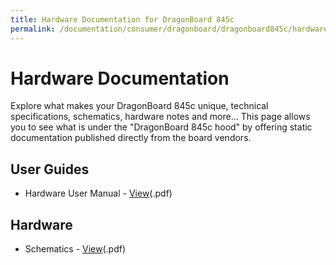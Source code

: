 ```yaml
---
title: Hardware Documentation for DragonBoard 845c
permalink: /documentation/consumer/dragonboard/dragonboard845c/hardware-docs/
---
```

# Hardware Documentation

Explore what makes your DragonBoard 845c unique, technical specifications, schematics, hardware notes and more... This page allows you to see what is under the "DragonBoard 845c hood" by offering static documentation published directly from the board vendors.

## User Guides

- Hardware User Manual - [View](/documentation/consumer/dragonboard/dragonboard845c/hardware-docs/files/rb3-hardware-user-manual.pdf)(.pdf)


## Hardware

- Schematics - [View](/documentation/consumer/dragonboard/dragonboard845c/hardware-docs/files/db845c-main-schematic.pdf)(.pdf)

